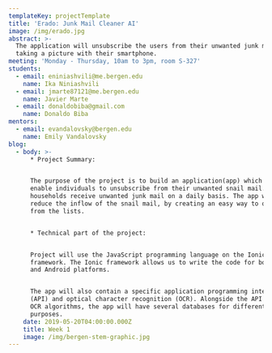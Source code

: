 ```yaml
---
templateKey: projectTemplate
title: 'Erado: Junk Mail Cleaner AI'
image: /img/erado.jpg
abstract: >-
  The application will unsubscribe the users from their unwanted junk mail by
  taking a picture with their smartphone.
meeting: 'Monday - Thursday, 10am to 3pm, room S-327'
students:
  - email: eniniashvili@me.bergen.edu
    name: Ika Niniashvili
  - email: jmarte87121@me.bergen.edu
    name: Javier Marte
  - email: donaldobiba@gmail.com
    name: Donaldo Biba
mentors:
  - email: evandalovsky@bergen.edu
    name: Emily Vandalovsky
blog:
  - body: >-
      * Project Summary:


      The purpose of the project is to build an application(app) which will
      enable individuals to unsubscribe from their unwanted snail mail. U.S
      households receive unwanted junk mail on a daily basis. The app will help
      reduce the inflow of the snail mail, by creating an easy way to opt-out
      from the lists. 


      * Technical part of the project:


      Project will use the JavaScript programming language on the Ionic
      framework. The Ionic framework allows us to write the code for both IOS
      and Android platforms.


      The app will also contain a specific application programming interface
      (API) and optical character recognition (OCR). Alongside the API and the
      OCR algorithms, the app will have several databases for different
      purposes.
    date: 2019-05-20T04:00:00.000Z
    title: Week 1
    image: /img/bergen-stem-graphic.jpg
---
```


